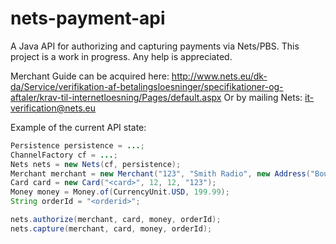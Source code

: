 nets-payment-api
================

A Java API for authorizing and capturing payments via Nets/PBS. This project is a work in progress.
Any help is appreciated.

Merchant Guide can be acquired here: http://www.nets.eu/dk-da/Service/verifikation-af-betalingsloesninger/specifikationer-og-aftaler/krav-til-internetloesning/Pages/default.aspx
Or by mailing Nets: it-verification@nets.eu

Example of the current API state:
```Java
Persistence persistence = ...;
ChannelFactory cf = ...;
Nets nets = new Nets(cf, persistence);
Merchant merchant = new Merchant("123", "Smith Radio", new Address("Boulevard 4", "3266", "Broby", "DNK"));
Card card = new Card("<card>", 12, 12, "123");
Money money = Money.of(CurrencyUnit.USD, 199.99);
String orderId = "<orderid>";

nets.authorize(merchant, card, money, orderId);
nets.capture(merchant, card, money, orderId);
```